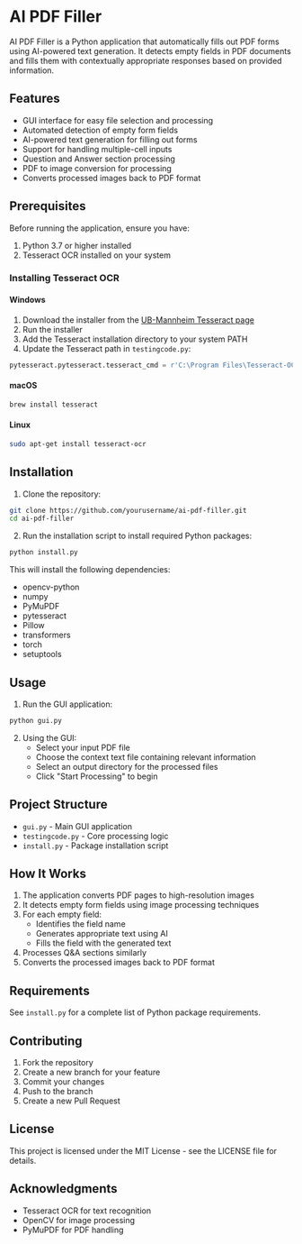 # AI PDF Filler

AI PDF Filler is a Python application that automatically fills out PDF forms using AI-powered text generation. It detects empty fields in PDF documents and fills them with contextually appropriate responses based on provided information.

## Features

- GUI interface for easy file selection and processing
- Automated detection of empty form fields
- AI-powered text generation for filling out forms
- Support for handling multiple-cell inputs
- Question and Answer section processing
- PDF to image conversion for processing
- Converts processed images back to PDF format

## Prerequisites

Before running the application, ensure you have:

1. Python 3.7 or higher installed
2. Tesseract OCR installed on your system

### Installing Tesseract OCR

#### Windows
1. Download the installer from the [UB-Mannheim Tesseract page](https://github.com/UB-Mannheim/tesseract/wiki)
2. Run the installer
3. Add the Tesseract installation directory to your system PATH
4. Update the Tesseract path in `testingcode.py`:
```python
pytesseract.pytesseract.tesseract_cmd = r'C:\Program Files\Tesseract-OCR\tesseract.exe'
```

#### macOS
```bash
brew install tesseract
```

#### Linux
```bash
sudo apt-get install tesseract-ocr
```

## Installation

1. Clone the repository:
```bash
git clone https://github.com/yourusername/ai-pdf-filler.git
cd ai-pdf-filler
```

2. Run the installation script to install required Python packages:
```bash
python install.py
```

This will install the following dependencies:
- opencv-python
- numpy
- PyMuPDF
- pytesseract
- Pillow
- transformers
- torch
- setuptools

## Usage

1. Run the GUI application:
```bash
python gui.py
```

2. Using the GUI:
   - Select your input PDF file
   - Choose the context text file containing relevant information
   - Select an output directory for the processed files
   - Click "Start Processing" to begin

## Project Structure

- `gui.py` - Main GUI application
- `testingcode.py` - Core processing logic
- `install.py` - Package installation script

## How It Works

1. The application converts PDF pages to high-resolution images
2. It detects empty form fields using image processing techniques
3. For each empty field:
   - Identifies the field name
   - Generates appropriate text using AI
   - Fills the field with the generated text
4. Processes Q&A sections similarly
5. Converts the processed images back to PDF format

## Requirements

See `install.py` for a complete list of Python package requirements.

## Contributing

1. Fork the repository
2. Create a new branch for your feature
3. Commit your changes
4. Push to the branch
5. Create a new Pull Request

## License

This project is licensed under the MIT License - see the LICENSE file for details.

## Acknowledgments

- Tesseract OCR for text recognition
- OpenCV for image processing
- PyMuPDF for PDF handling
